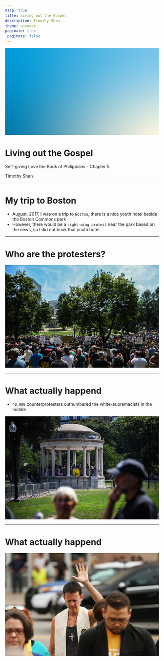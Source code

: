 ```yaml
---
marp: true
title: Living out the Gospel 
description: Timothy Shan
theme: uncover
paginate: true
_paginate: false
---
```


![bg](./assets/gradient.jpg)

# <!--fit--> Living out the Gospel 

Self-giving Love the Book of Philippians - Chapter 5

Timothy Shan

---

# My trip to Boston 

- August, 2017, I was on a trip to `Boston`, there is a nice youth hotel beside the Boston Commons park 
- However, there would be a `right-wing protest` near the park based on the news, so I did not book that youth hotel 

--- 

# <!--fit--> Who are the protesters?

![w:1000 h:600](./assets/boston1.jpeg)

--- 

# What actually happend 

<style scoped>
section {
  width: 1280px;
  height: 960px;
  font-size: 30px;
  padding: 0px;
}
</style>

- `40,000` counterprotesters outnumbered the white-supremacists in the middle 

![w:800 h:600](./assets/boston2.jpeg)

--- 

# What actually happend 

![w:1000 h:600](./assets/boston3.jpeg)
